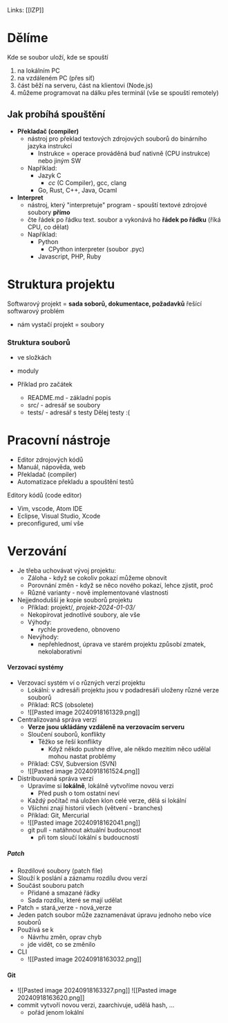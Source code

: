 Links: [[IZP]]
# Dělíme
Kde se soubor uloží, kde se spouští
1. na lokálním PC
2. na vzdáleném PC (přes síť)
3. část běží na serveru, část na klientovi (Node.js)
4. můžeme programovat na dálku přes terminál (vše se spouští remotely)

## Jak probíhá spouštění
- **Překladač (compiler)** 
	- nástroj pro překlad textových zdrojových souborů do binárního jazyka instrukcí
		- Instrukce = operace prováděná buď nativně (CPU instrukce) nebo jiným SW
	- Například:
		- Jazyk C 
			- _cc_ (C Compiler), gcc, clang
		- Go, Rust, C++, Java, Ocaml
- **Interpret**
	- nástroj, který "interpretuje" program - spouští textové zdrojové soubory **přímo**
	- čte řádek po řádku text. soubor a vykonává ho **řádek po řádku** (říká CPU, co dělat)
	- Například:
		- Python
			- CPython interpreter (soubor .pyc)
		- Javascript, PHP, Ruby

# Struktura projektu
Softwarový projekt = **sada soborů, dokumentace, požadavků** řešící softwarový problém
- nám vystačí projekt = soubory

### Struktura souborů
- ve složkách
- moduly 

- Příklad pro začátek
	- README.md - základní popis
	- src/ - adresář se soubory
	- tests/ - adresář s testy
Dělej testy :(

# Pracovní nástroje
- Editor zdrojových kódů
- Manuál, nápověda, web
- Překladač (compiler)
- Automatizace překladu a spouštění testů

Editory kódů (code editor)
- Vim, vscode, Atom
IDE
- Eclipse, Visual Studio, Xcode
- preconfigured, umí vše

# Verzování
- Je třeba uchovávat vývoj projektu:
	- Záloha - když se cokoliv pokazí můžeme obnovit
	- Porovnání změn - když se něco nového pokazí, lehce zjistit, proč 
	- Různé varianty - nově implementované vlastnosti
- Nejjednodušší je kopie souborů projektu
	- Příklad: projekt/*, projekt-2024-01-03/*
	- Nekopírovat jednotlivé soubory, ale vše
	- Výhody:
		- rychle provedeno, obnoveno
	- Nevýhody:
		- nepřehlednost, úprava ve starém projektu způsobí zmatek, nekolaborativní
#### Verzovací systémy
- Verzovací systém ví o různých verzí projektu
	- Lokální: v adresáři projektu jsou v podadresáři uloženy různé verze souborů
	- Příklad: RCS (obsolete)
	- ![[Pasted image 20240918161329.png]]
- Centralizovaná správa verzí
	- **Verze jsou ukládány vzdáleně na verzovacím serveru**
	- Sloučení souborů, konflikty
		- Těžko se řeší konflikty
			- Když někdo pushne dříve, ale někdo mezitím něco udělal mohou nastat problémy
	- Příklad: CSV, Subversion (SVN)
	- ![[Pasted image 20240918161524.png]]
- Distribuovaná správa verzí
	- Upravíme si **lokálně**, lokálně vytvoříme novou verzi
		- Před push o tom ostatní neví
	- Každý počítač má uložen klon celé verze, dělá si lokální
	- Všichni znají historii všech (větvení - branches)
	- Příklad: Git, Mercurial
	- ![[Pasted image 20240918162041.png]]
	- git pull - natáhnout aktuální budoucnost
		- při tom sloučí lokální s budoucností
##### Patch 
- Rozdílové soubory (patch file)
- Slouží k poslání a záznamu rozdílu dvou verzí
- Součást souboru patch
	- Přidané a smazané řádky
	- Sada rozdílu, které se mají udělat
- Patch = stará_verze - nová_verze
- Jeden patch soubor může zaznamenávat úpravu jednoho nebo více souborů
- Používá se k
	- Návrhu změn, oprav chyb
	- jde vidět, co se změnilo
- CLI
	- ![[Pasted image 20240918163032.png]]

#### Git
- ![[Pasted image 20240918163327.png]]
  ![[Pasted image 20240918163620.png]]
- commit vytvoří novou verzi, zaarchivuje, udělá hash, ...
	- pořád jenom lokální


